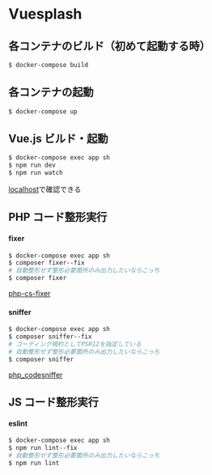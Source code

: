 # Vuesplash

## 各コンテナのビルド（初めて起動する時）

```bash
$ docker-compose build
```

## 各コンテナの起動

```bash
$ docker-compose up
```

## Vue.js ビルド・起動

```bash
$ docker-compose exec app sh
$ npm run dev
$ npm run watch
```

[localhost](localhost)で確認できる

## PHP コード整形実行

#### fixer

```bash
$ docker-compose exec app sh
$ composer fixer--fix
# 自動整形せず整形必要箇所のみ出力したいならこっち
$ composer fixer
```

[php-cs-fixer](https://github.com/FriendsOfPHP/PHP-CS-Fixer)

#### sniffer

```bash
$ docker-compose exec app sh
$ composer sniffer--fix
# コーディング規約としてPSR12を指定している
# 自動整形せず整形必要箇所のみ出力したいならこっち
$ composer sniffer
```

[php_codesniffer](https://github.com/squizlabs/php_codesniffer)

## JS コード整形実行

#### eslint

```bash
$ docker-compose exec app sh
$ npm run lint--fix
# 自動整形せず整形必要箇所のみ出力したいならこっち
$ npm run lint
```
